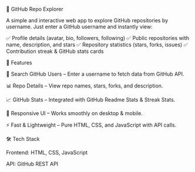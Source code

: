 📂 GitHub Repo Explorer

A simple and interactive web app to explore GitHub repositories by username.
Just enter a GitHub username and instantly view:

✅ Profile details (avatar, bio, followers, following)
✅ Public repositories with name, description, and stars
✅ Repository statistics (stars, forks, issues)
✅ Contribution streak & GitHub stats cards

🚀 Features

🔎 Search GitHub Users – Enter a username to fetch data from GitHub API.

📊 Repo Details – View repo names, stars, forks, and description.

📈 GitHub Stats – Integrated with GitHub Readme Stats & Streak Stats.

🎨 Responsive UI – Works smoothly on desktop & mobile.

⚡ Fast & Lightweight – Pure HTML, CSS, and JavaScript with API calls.

🛠️ Tech Stack

Frontend: HTML, CSS, JavaScript

API: GitHub REST API
